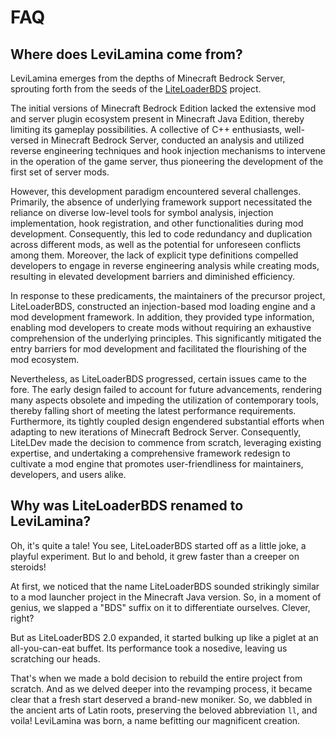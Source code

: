 # FAQ

## Where does LeviLamina come from?

LeviLamina emerges from the depths of Minecraft Bedrock Server, sprouting forth from the seeds of the [LiteLoaderBDS](https://github.com/LiteLDev/LiteLoaderBDSv2) project.

The initial versions of Minecraft Bedrock Edition lacked the extensive mod and server plugin ecosystem present in Minecraft Java Edition, thereby limiting its gameplay possibilities. A collective of C++ enthusiasts, well-versed in Minecraft Bedrock Server, conducted an analysis and utilized reverse engineering techniques and hook injection mechanisms to intervene in the operation of the game server, thus pioneering the development of the first set of server mods.

However, this development paradigm encountered several challenges. Primarily, the absence of underlying framework support necessitated the reliance on diverse low-level tools for symbol analysis, injection implementation, hook registration, and other functionalities during mod development. Consequently, this led to code redundancy and duplication across different mods, as well as the potential for unforeseen conflicts among them. Moreover, the lack of explicit type definitions compelled developers to engage in reverse engineering analysis while creating mods, resulting in elevated development barriers and diminished efficiency.

In response to these predicaments, the maintainers of the precursor project, LiteLoaderBDS, constructed an injection-based mod loading engine and a mod development framework. In addition, they provided type information, enabling mod developers to create mods without requiring an exhaustive comprehension of the underlying principles. This significantly mitigated the entry barriers for mod development and facilitated the flourishing of the mod ecosystem.

Nevertheless, as LiteLoaderBDS progressed, certain issues came to the fore. The early design failed to account for future advancements, rendering many aspects obsolete and impeding the utilization of contemporary tools, thereby falling short of meeting the latest performance requirements. Furthermore, its tightly coupled design engendered substantial efforts when adapting to new iterations of Minecraft Bedrock Server. Consequently, LiteLDev made the decision to commence from scratch, leveraging existing expertise, and undertaking a comprehensive framework redesign to cultivate a mod engine that promotes user-friendliness for maintainers, developers, and users alike.

## Why was LiteLoaderBDS renamed to LeviLamina?

Oh, it's quite a tale! You see, LiteLoaderBDS started off as a little joke, a playful experiment. But lo and behold, it grew faster than a creeper on steroids!

At first, we noticed that the name LiteLoaderBDS sounded strikingly similar to a mod launcher project in the Minecraft Java version. So, in a moment of genius, we slapped a "BDS" suffix on it to differentiate ourselves. Clever, right?

But as LiteLoaderBDS 2.0 expanded, it started bulking up like a piglet at an all-you-can-eat buffet. Its performance took a nosedive, leaving us scratching our heads.

That's when we made a bold decision to rebuild the entire project from scratch. And as we delved deeper into the revamping process, it became clear that a fresh start deserved a brand-new moniker. So, we dabbled in the ancient arts of Latin roots, preserving the beloved abbreviation `ll`, and voila! LeviLamina was born, a name befitting our magnificent creation.
